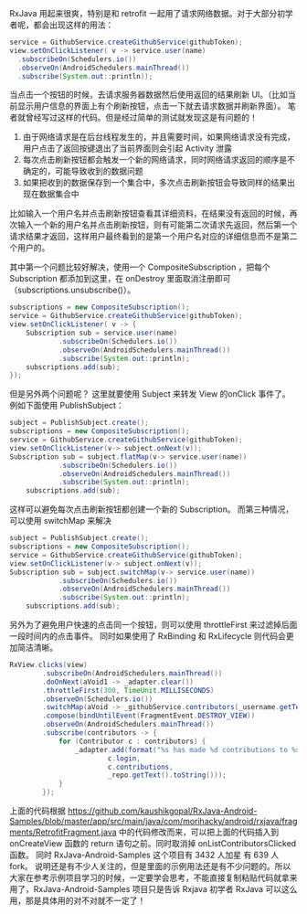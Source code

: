 RxJava 用起来很爽，特别是和 retrofit 一起用了请求网络数据。对于大部分初学者呢，都会出现这样的用法：

```java
service = GithubService.createGithubService(githubToken);
view.setOnClickListener( v -> service.user(name)
  .subscribeOn(Schedulers.io())
  .observeOn(AndroidSchedulers.mainThread())
  .subscribe(System.out::println));
```
 
当点击一个按钮的时候，去请求服务器数据然后使用返回的结果刷新 UI。（比如当前显示用户信息的界面上有个刷新按钮，点击一下就去请求数据并刷新界面）。
笔者就曾经写过这样的代码。但是经过简单的测试就发现这是有问题的！

1. 由于网络请求是在后台线程发生的，并且需要时间，如果网络请求没有完成，用户点击了返回按键退出了当前界面则会引起 Activity 泄露
2. 每次点击刷新按钮都会触发一个新的网络请求，同时网络请求返回的顺序是不确定的，可能导致收到的数据问题
3. 如果把收到的数据保存到一个集合中，多次点击刷新按钮会导致同样的结果出现在数据集合中

比如输入一个用户名并点击刷新按钮查看其详细资料，在结果没有返回的时候，再次输入一个新的用户名并点击刷新按钮，则有可能第二次请求先返回，然后第一个请求结果才返回，这样用户最终看到的是第一个用户名对应的详细信息而不是第二个用户的。

其中第一个问题比较好解决，使用一个 CompositeSubscription ，把每个 Subscription 都添加到这里，在 onDestroy 里面取消注册即可（subscriptions.unsubscribe()）。

```java
subscriptions = new CompositeSubscription();
service = GithubService.createGithubService(githubToken);
view.setOnClickListener( v -> {
    Subscription sub = service.user(name)
            .subscribeOn(Schedulers.io())
            .observeOn(AndroidSchedulers.mainThread())
            .subscribe(System.out::println);
    subscriptions.add(sub);
});
```
 
但是另外两个问题呢？
这里就要使用 Subject 来转发 View 的onClick 事件了。例如下面使用 PublishSubject：

```java
subject = PublishSubject.create();
subscriptions = new CompositeSubscription();
service = GithubService.createGithubService(githubToken);
view.setOnClickListener(v-> subject.onNext(v));
Subscription sub = subject.flatMap(v-> service.user(name))
            .subscribeOn(Schedulers.io())
            .observeOn(AndroidSchedulers.mainThread())
            .subscribe(System.out::println);
    subscriptions.add(sub);
```
 
这样可以避免每次点击刷新按钮都创建一个新的 Subscription。
而第三种情况，可以使用 switchMap 来解决

```java
subject = PublishSubject.create();
subscriptions = new CompositeSubscription();
service = GithubService.createGithubService(githubToken);
view.setOnClickListener(v-> subject.onNext(v));
Subscription sub = subject.switchMap(v-> service.user(name))
            .subscribeOn(Schedulers.io())
            .observeOn(AndroidSchedulers.mainThread())
            .subscribe(System.out::println);
    subscriptions.add(sub);
```
 
另外为了避免用户快速的点击同一个按钮，则可以使用 throttleFirst 来过滤掉后面一段时间内的点击事件。
同时如果使用了 RxBinding 和 RxLifecycle 则代码会更加简洁清晰。

```java
RxView.clicks(view)
        .subscribeOn(AndroidSchedulers.mainThread())
        .doOnNext(aVoid1 -> _adapter.clear())
        .throttleFirst(300, TimeUnit.MILLISECONDS)
        .observeOn(Schedulers.io())
        .switchMap(aVoid -> _githubService.contributors(_username.getText().toString(), _repo.getText().toString()))
        .compose(bindUntilEvent(FragmentEvent.DESTROY_VIEW))
        .observeOn(AndroidSchedulers.mainThread())
        .subscribe(contributors -> {
            for (Contributor c : contributors) {
                _adapter.add(format("%s has made %d contributions to %s",
                        c.login,
                        c.contributions,
                        _repo.getText().toString()));
            }
        });
```
 
上面的代码根据 https://github.com/kaushikgopal/RxJava-Android-Samples/blob/master/app/src/main/java/com/morihacky/android/rxjava/fragments/RetrofitFragment.java 中的代码修改而来，可以把上面的代码插入到 onCreateView 函数的 return 语句之前。同时取消掉 onListContributorsClicked 函数。
同时 RxJava-Android-Samples 这个项目有 3432 人加星 有 639 人 fork。 说明还是有不少人关注的，但是里面的示例用法还是有不少问题的。所以大家在参考示例项目学习的时候，一定要学会思考，不能直接复制粘贴代码就拿来用了，RxJava-Android-Samples 项目只是告诉 Rxjava 初学者 RxJava 可以这么用，那是具体用的对不对就不一定了！